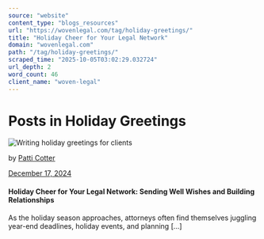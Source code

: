 ```yaml
---
source: "website"
content_type: "blogs_resources"
url: "https://wovenlegal.com/tag/holiday-greetings/"
title: "Holiday Cheer for Your Legal Network"
domain: "wovenlegal.com"
path: "/tag/holiday-greetings/"
scraped_time: "2025-10-05T03:02:29.032724"
url_depth: 2
word_count: 46
client_name: "woven-legal"
---
```


# Posts in Holiday Greetings

![Writing holiday greetings for clients](https://wovenlegal.com/wp-content/uploads/2024/12/shutterstock_2089714102.jpg)

by [Patti Cotter](https://wovenlegal.com/author/patti-cotter/)

[December 17, 2024](https://wovenlegal.com/2024/12/17/)

#### Holiday Cheer for Your Legal Network: Sending Well Wishes and Building Relationships

As the holiday season approaches, attorneys often find themselves juggling year-end deadlines, holiday events, and planning [...]